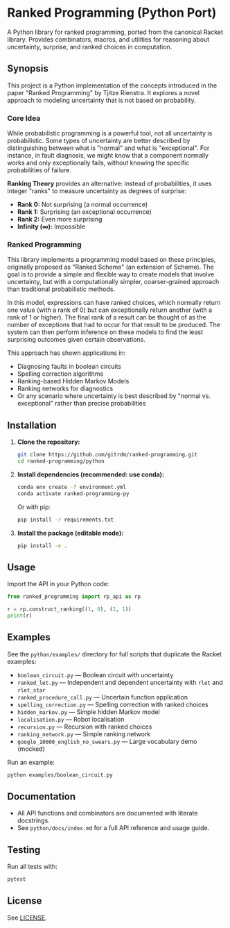 # Ranked Programming (Python Port)

A Python library for ranked programming, ported from the canonical Racket library. Provides combinators, macros, and utilities for reasoning about uncertainty, surprise, and ranked choices in computation.

## Synopsis

This project is a Python implementation of the concepts introduced in the paper "Ranked Programming" by Tjitze Rienstra. It explores a novel approach to modeling uncertainty that is not based on probability.

### Core Idea

While probabilistic programming is a powerful tool, not all uncertainty is probabilistic. Some types of uncertainty are better described by distinguishing between what is "normal" and what is "exceptional". For instance, in fault diagnosis, we might know that a component normally works and only exceptionally fails, without knowing the specific probabilities of failure.

**Ranking Theory** provides an alternative: instead of probabilities, it uses integer "ranks" to measure uncertainty as degrees of surprise:

- **Rank 0:** Not surprising (a normal occurrence)
- **Rank 1:** Surprising (an exceptional occurrence)
- **Rank 2:** Even more surprising
- **Infinity (∞):** Impossible

### Ranked Programming

This library implements a programming model based on these principles, originally proposed as "Ranked Scheme" (an extension of Scheme). The goal is to provide a simple and flexible way to create models that involve uncertainty, but with a computationally simpler, coarser-grained approach than traditional probabilistic methods.

In this model, expressions can have ranked choices, which normally return one value (with a rank of 0) but can exceptionally return another (with a rank of 1 or higher). The final rank of a result can be thought of as the number of exceptions that had to occur for that result to be produced. The system can then perform inference on these models to find the least surprising outcomes given certain observations.

This approach has shown applications in:
- Diagnosing faults in boolean circuits
- Spelling correction algorithms
- Ranking-based Hidden Markov Models
- Ranking networks for diagnostics
- Or any scenario where uncertainty is best described by "normal vs. exceptional" rather than precise probabilities

## Installation

1. **Clone the repository:**
   ```bash
   git clone https://github.com/gitrdm/ranked-programming.git
   cd ranked-programming/python
   ```
2. **Install dependencies (recommended: use conda):**
   ```bash
   conda env create -f environment.yml
   conda activate ranked-programming-py
   ```
   Or with pip:
   ```bash
   pip install -r requirements.txt
   ```
3. **Install the package (editable mode):**
   ```bash
   pip install -e .
   ```

## Usage

Import the API in your Python code:

```python
from ranked_programming import rp_api as rp

r = rp.construct_ranking((1, 0), (2, 1))
print(r)
```

## Examples

See the `python/examples/` directory for full scripts that duplicate the Racket examples:

- `boolean_circuit.py` — Boolean circuit with uncertainty
- `ranked_let.py` — Independent and dependent uncertainty with `rlet` and `rlet_star`
- `ranked_procedure_call.py` — Uncertain function application
- `spelling_correction.py` — Spelling correction with ranked choices
- `hidden_markov.py` — Simple hidden Markov model
- `localisation.py` — Robot localisation
- `recursion.py` — Recursion with ranked choices
- `ranking_network.py` — Simple ranking network
- `google_10000_english_no_swears.py` — Large vocabulary demo (mocked)

Run an example:
```bash
python examples/boolean_circuit.py
```

## Documentation

- All API functions and combinators are documented with literate docstrings.
- See `python/docs/index.md` for a full API reference and usage guide.

## Testing

Run all tests with:
```bash
pytest
```

## License

See [LICENSE](../LICENSE).
